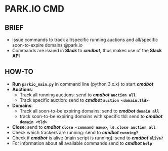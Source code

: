 # **PARK.IO CMD** #

## **BRIEF** ##

  * Issue commands to track all/specific running auctions and all/specific soon-to-expire domains @park.io
  * Commands are issued in **Slack** to **_cmdbot_**, thus makes use of the **Slack API**


## **HOW-TO** ##

  * **Run** **`parkio_main.py`** in command line (python 3.x.x) to start **_cmdbot_**
  * **Auctions**: 
    * Track all running auctions: send to **_cmdbot_** **`auction all`**
    * Track specific auction: send to **_cmdbot_** **`auction <domain.tld>`**
  * **Domains**:
    * Track all soon-to-be expiring domains: send to **_cmdbot_** **`domain all`**
    * track soon-to-be expiring domains with specific tld: send to **_cmdbot_** **`domain <tld>`**
  * **Close**: send to **_cmdbot_** **`close <command name>`**, i.e. **`close auction all`**
  * Check which trackers are running: send to **_cmdbot_** **`running?`**
  * Check if **_cmdbot_** is alive (main script is running): send to **_cmdbot_** **`alive?`**
  * For information about all available commands send to **_cmdbot_** **`help`**
